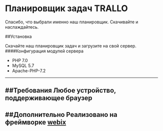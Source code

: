 # Планировщик задач TRALLO
Спасибо, что выбрали именно наш планировщик. Скачивайте и наслаждайтесь.

##Установка

Скачайте наш планировщик задач и загрузите на свой сервер.
####Конфигурация модулей сервера

- PHP 7.0
- MySQL 5.7
- Apache-PHP-7.2
------
##Требования
Любое устройство, поддерживающее браузер
--------------------------
##Дополнительно
Реализовано на фреймворке [webix](https://webix.com)
----------------------------

